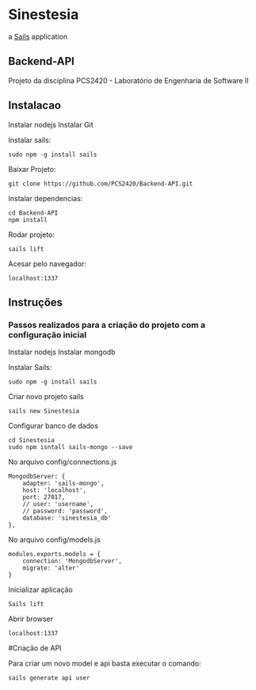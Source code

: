 # Sinestesia

a [Sails](http://sailsjs.org) application

## Backend-API

Projeto da disciplina PCS2420 - Laboratório de Engenharia de Software II

## Instalacao

Instalar nodejs
Instalar Git

Instalar sails:

```
sudo npm -g install sails
```

Baixar Projeto:
```
git clone https://github.com/PCS2420/Backend-API.git
```

Instalar dependencias:
```
cd Backend-API
npm install
```

Rodar projeto:
```
sails lift
```

Acesar pelo navegador:
```
localhost:1337
```

## Instruções

### Passos realizados para a criação do projeto com a configuração inicial

Instalar nodejs
Instalar mongodb

Instalar Sails: 

```
sudo npm -g install sails
```

Criar novo projeto sails

```
sails new Sinestesia
```

Configurar banco de dados 

```
cd Sinestesia
sudo npm isntall sails-mongo --save
```

No arquivo config/connections.js

```
MongodbServer: {
	adapter: 'sails-mongo',
	host: 'localhost',
	port: 27017,
	// user: 'username',
	// password: 'password',
	database: 'sinestesia_db'
},
``` 

No arquivo config/models.js

```
modules.exports.models = {
	connection: 'MongodbServer',
	migrate: 'alter'
}
```

Inicializar aplicação

```
Sails lift
```
Abrir browser

```
localhost:1337
```
#Criação de API

Para criar um novo model e api basta executar o comando:

```
sails generate api user
```


